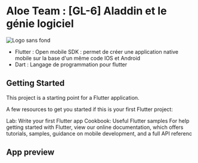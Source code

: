 # Aloe Team : [GL-6] Aladdin et le génie logiciel



![Logo sans fond](https://user-images.githubusercontent.com/55144558/117950587-a17ce700-b313-11eb-881e-1f5cf100bb45.png)


 
- Flutter : Open mobile SDK : permet de créer une application native mobile sur la base d'un même code IOS et Android 
- Dart : Langage de programmation pour flutter

## Getting Started
This project is a starting point for a Flutter application.

A few resources to get you started if this is your first Flutter project:

Lab: Write your first Flutter app
Cookbook: Useful Flutter samples
For help getting started with Flutter, view our online documentation, which offers tutorials, samples, guidance on mobile development, and a full API referenc

## App preview 
